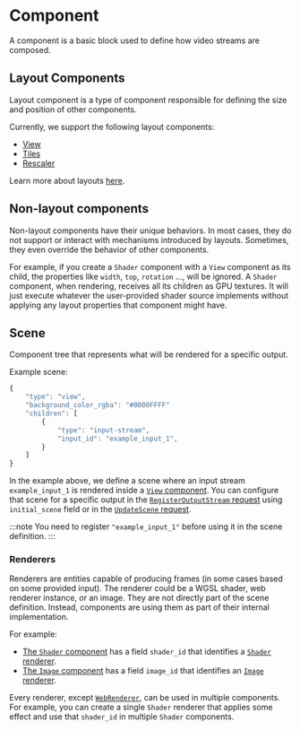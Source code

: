 # Component

A component is a basic block used to define how video streams are composed.

## Layout Components

Layout component is a type of component responsible for defining the size and position of other components.

Currently, we support the following layout components:
- [View](../api/components/View)
- [Tiles](../api/components/Tiles)
- [Rescaler](../api/components/Rescaler)

Learn more about layouts [here](./layouts).

## Non-layout components

Non-layout components have their unique behaviors. In most cases, they do not support or interact with mechanisms introduced by layouts. Sometimes, they even override the behavior of other components.

For example, if you create a `Shader` component with a `View` component as its child, the properties like `width`, `top`, `rotation` ..., will be ignored. A `Shader` component, when rendering, receives all its children as GPU textures. It will just execute whatever the user-provided shader source implements without applying any layout properties that component might have.

## Scene

Component tree that represents what will be rendered for a specific output.

Example scene:
```typescript
{
    "type": "view",
    "background_color_rgba": "#0000FFFF"
    "children": [
        {
            "type": "input-stream",
            "input_id": "example_input_1",
        }
    ]
}
```

In the example above, we define a scene where an input stream `example_input_1` is rendered inside a [`View` component](../api/components/View). You can configure that scene for a specific output in the [`RegisterOutputStream` request](../api/routes#register-output-stream) using `initial_scene` field or in the [`UpdateScene` request](../api/routes#update-scene).

:::note
You need to register `"example_input_1"` before using it in the scene definition.
:::

### Renderers

Renderers are entities capable of producing frames (in some cases based on some provided input). The renderer could be a WGSL shader, web renderer instance, or an image. They are not directly part of the scene definition. Instead, components are using them as part of their internal implementation.

For example:
- [The `Shader` component](../api/components/Shader) has a field `shader_id` that identifies a [`Shader` renderer](../api/renderers/Shader).
- [The `Image` component](../api/components/Image) has a field `image_id` that identifies an [`Image` renderer](../api/renderers/Image).

Every renderer, except [`WebRenderer`](../api/renderers/web), can be used in multiple components. For example, you can create a single `Shader` renderer that applies some effect and use that `shader_id` in multiple `Shader` components.


